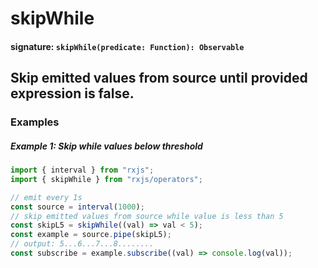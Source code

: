 # skipWhile

#### signature: `skipWhile(predicate: Function): Observable`

## Skip emitted values from source until provided expression is false.

### Examples

##### Example 1: Skip while values below threshold

```js
import { interval } from "rxjs";
import { skipWhile } from "rxjs/operators";

// emit every 1s
const source = interval(1000);
// skip emitted values from source while value is less than 5
const skipL5 = skipWhile((val) => val < 5);
const example = source.pipe(skipL5);
// output: 5...6...7...8........
const subscribe = example.subscribe((val) => console.log(val));
```